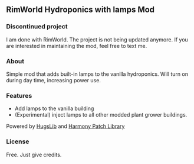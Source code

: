 ## RimWorld Hydroponics with lamps Mod

### Discontinued project

I am done with RimWorld. The project is not being updated anymore.
If you are interested in maintaining the mod, feel free to text me.

### About

Simple mod that adds built-in lamps to the vanilla hydroponics.
Will turn on during day time, increasing power use.

### Features

* Add lamps to the vanilla building
* (Experimental) inject lamps to all other modded plant grower buildings.

Powered by [HugsLib](https://github.com/UnlimitedHugs/RimworldHugsLib) and [Harmony Patch Library](https://github.com/pardeike/Harmony)

### License

Free. Just give credits.
